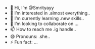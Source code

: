 - 👋 Hi, I’m @Smrityayy
- 👀 I’m interested in .almost everything..
- 🌱 I’m currently learning .new skills..
- 💞️ I’m looking to collaborate on ...
- 📫 How to reach me .ig handle..
- 😄 Pronouns: .she..
- ⚡ Fun fact: ...

<!---
Smrityayy/Smrityayy is a ✨ special ✨ repository because its `README.md` (this file) appears on your GitHub profile.
You can click the Preview link to take a look at your changes.
--->
